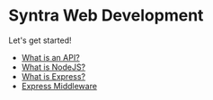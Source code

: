 # Syntra Web Development

Let's get started!

- [What is an API?](intro-to-express/lessons/what-is-an-api.md)
- [What is NodeJS?](intro-to-express/lessons/what-is-nodejs.md)
- [What is Express?](intro-to-express/lessons/what-is-express.md)
- [Express Middleware](intro-to-express/lessons/express-middleware.md)
